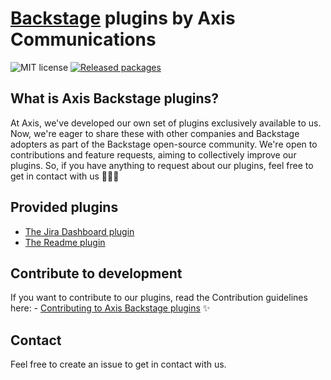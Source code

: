 # [Backstage](https://backstage.io) plugins by Axis Communications

![MIT license](https://img.shields.io/github/license/AxisCommunications/backstage-plugins)
[![Released packages](https://img.shields.io/badge/dynamic/json?url=https%3A%2F%2Fregistry.npmjs.com%2F-%2Fv1%2Fsearch%3Ftext%3D%40janus-idp&query=%24.objects.length&label=NPM%20packages)](https://www.npmjs.com/search?q=axis-backstage)

## What is Axis Backstage plugins?

At Axis, we've developed our own set of plugins exclusively available to us. Now, we're eager to share these with other companies and Backstage adopters as part of the Backstage open-source community. We're open to contributions and feature requests, aiming to collectively improve our plugins. So, if you have anything to request about our plugins, feel free to get in contact with us 👏🏻💯

## Provided plugins

- [The Jira Dashboard plugin](https://github.com/AxisCommunications/backstage-plugins/blob/main/plugins/jira-dashboard/README.md)
- [The Readme plugin](https://github.com/AxisCommunications/backstage-plugins/blob/main/plugins/readme/README.md)

## Contribute to development

If you want to contribute to our plugins, read the Contribution guidelines here: - [Contributing to Axis Backstage plugins](https://github.com/AxisCommunications/backstage-plugins/blob/main/CONTRIBUTING.md) ✨

## Contact

Feel free to create an issue to get in contact with us.
